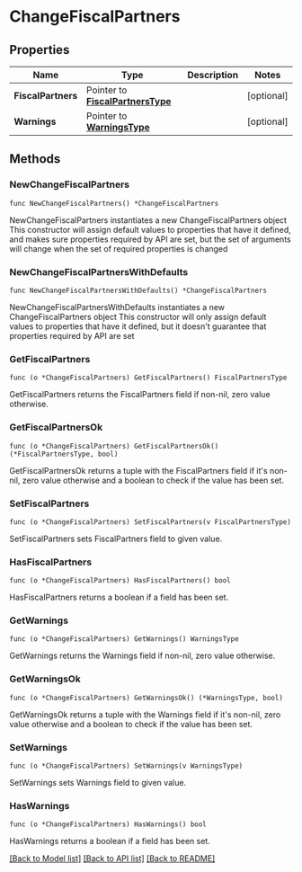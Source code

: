# ChangeFiscalPartners

## Properties

Name | Type | Description | Notes
------------ | ------------- | ------------- | -------------
**FiscalPartners** | Pointer to [**FiscalPartnersType**](FiscalPartnersType.md) |  | [optional] 
**Warnings** | Pointer to [**WarningsType**](WarningsType.md) |  | [optional] 

## Methods

### NewChangeFiscalPartners

`func NewChangeFiscalPartners() *ChangeFiscalPartners`

NewChangeFiscalPartners instantiates a new ChangeFiscalPartners object
This constructor will assign default values to properties that have it defined,
and makes sure properties required by API are set, but the set of arguments
will change when the set of required properties is changed

### NewChangeFiscalPartnersWithDefaults

`func NewChangeFiscalPartnersWithDefaults() *ChangeFiscalPartners`

NewChangeFiscalPartnersWithDefaults instantiates a new ChangeFiscalPartners object
This constructor will only assign default values to properties that have it defined,
but it doesn't guarantee that properties required by API are set

### GetFiscalPartners

`func (o *ChangeFiscalPartners) GetFiscalPartners() FiscalPartnersType`

GetFiscalPartners returns the FiscalPartners field if non-nil, zero value otherwise.

### GetFiscalPartnersOk

`func (o *ChangeFiscalPartners) GetFiscalPartnersOk() (*FiscalPartnersType, bool)`

GetFiscalPartnersOk returns a tuple with the FiscalPartners field if it's non-nil, zero value otherwise
and a boolean to check if the value has been set.

### SetFiscalPartners

`func (o *ChangeFiscalPartners) SetFiscalPartners(v FiscalPartnersType)`

SetFiscalPartners sets FiscalPartners field to given value.

### HasFiscalPartners

`func (o *ChangeFiscalPartners) HasFiscalPartners() bool`

HasFiscalPartners returns a boolean if a field has been set.

### GetWarnings

`func (o *ChangeFiscalPartners) GetWarnings() WarningsType`

GetWarnings returns the Warnings field if non-nil, zero value otherwise.

### GetWarningsOk

`func (o *ChangeFiscalPartners) GetWarningsOk() (*WarningsType, bool)`

GetWarningsOk returns a tuple with the Warnings field if it's non-nil, zero value otherwise
and a boolean to check if the value has been set.

### SetWarnings

`func (o *ChangeFiscalPartners) SetWarnings(v WarningsType)`

SetWarnings sets Warnings field to given value.

### HasWarnings

`func (o *ChangeFiscalPartners) HasWarnings() bool`

HasWarnings returns a boolean if a field has been set.


[[Back to Model list]](../README.md#documentation-for-models) [[Back to API list]](../README.md#documentation-for-api-endpoints) [[Back to README]](../README.md)


